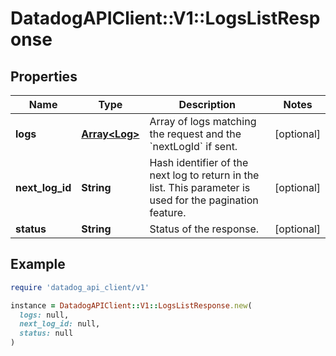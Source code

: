 # DatadogAPIClient::V1::LogsListResponse

## Properties

| Name            | Type                           | Description                                                                                               | Notes      |
| --------------- | ------------------------------ | --------------------------------------------------------------------------------------------------------- | ---------- |
| **logs**        | [**Array&lt;Log&gt;**](Log.md) | Array of logs matching the request and the &#x60;nextLogId&#x60; if sent.                                 | [optional] |
| **next_log_id** | **String**                     | Hash identifier of the next log to return in the list. This parameter is used for the pagination feature. | [optional] |
| **status**      | **String**                     | Status of the response.                                                                                   | [optional] |

## Example

```ruby
require 'datadog_api_client/v1'

instance = DatadogAPIClient::V1::LogsListResponse.new(
  logs: null,
  next_log_id: null,
  status: null
)
```
